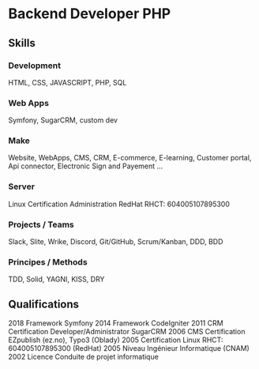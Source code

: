 #  Backend Developer PHP

## Skills 

### Development
HTML, CSS, JAVASCRIPT, PHP, SQL

### Web Apps
Symfony, SugarCRM, custom dev

### Make
Website, WebApps, CMS, CRM, E-commerce, E-learning, Customer portal, Api connector, Electronic Sign and Payement ...

### Server
Linux Certification Administration RedHat RHCT: 604005107895300

### Projects / Teams
Slack, Slite, Wrike, Discord, Git/GitHub, Scrum/Kanban, DDD, BDD 

### Principes / Methods 
TDD, Solid, YAGNI, KISS, DRY

## Qualifications
2018 Framework Symfony
2014 Framework CodeIgniter
2011 CRM Certification Developer/Administrator SugarCRM
2006 CMS Certification EZpublish (ez.no), Typo3 (Oblady)
2005 Certification Linux RHCT: 604005107895300 (RedHat)
2005 Niveau Ingénieur Informatique (CNAM)
2002 Licence Conduite de projet informatique